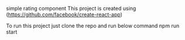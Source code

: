 simple rating component
This project is created using (https://github.com/facebook/create-react-app)

To run this project just clone the repo and run below command
npm run start

